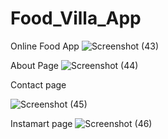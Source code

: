 # Food_Villa_App


Online Food App
![Screenshot (43)](https://github.com/Abhishek280999/Food_Villa_App/assets/117111036/c64385e6-e69d-4d83-b85e-b93ff1a6fb07)

About Page
![Screenshot (44)](https://github.com/Abhishek280999/Food_Villa_App/assets/117111036/bfe08e58-1ba0-4d53-8daa-621342364528)

Contact page

![Screenshot (45)](https://github.com/Abhishek280999/Food_Villa_App/assets/117111036/95c36970-793f-4cfc-a25f-a7c40bde7f26)

Instamart page
![Screenshot (46)](https://github.com/Abhishek280999/Food_Villa_App/assets/117111036/e5759e63-a694-41bc-8c0b-f2389162bdd9)
